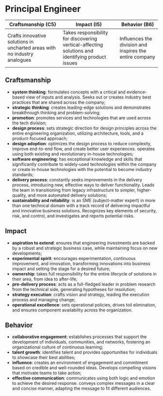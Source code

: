 # Principal Engineer

| **Craftsmanship (C5)** | **Impact (I5)** | **Behavior (B6)** |
| --- | --- | --- |
| Crafts innovative solutions in uncharted areas with no industry analogues | Takes responsibility for discovering vertical-affecting solutions and identifying product issues | Influences the division and inspires the entire company |


## Craftsmanship

* **system thinking**: formulates concepts with a critical and evidence-based view of inputs and analysis. Seeks out or creates industry best practices that are shared across the company;
* **strategic thinking**: creates leading-edge solutions and demonstrates breakthrough thinking and problem-solving;
* **promotion**: promotes services and technologies that are used across the tech division;
* **design process**: sets strategic direction for design principles across the entire engineering organization, utilizing architecture, tools, and a product-focused approach;
* **design adoption**: optimizes the design process to reduce complexity, improve end-to-end flow, and create better user experiences. operates using both existing and revolutionary in-house technologies;
* **software engineering**: has exceptional knowledge and skills that significantly contribute to widely-used technologies within the company or create in-house technologies with the potential to become industry standards;
* **delivery process**: constantly seeks improvements in the delivery process, introducing new, effective ways to deliver functionality. Leads the team in transitioning from legacy infrastructure to simpler, higher-quality, and more automated delivery solutions;
* **sustainability and reliability**: is an SME (subject-matter expert) in more than one technical domain with a track record of delivering impactful and innovative business solutions. Recognizes key elements of security, risk, and control, and investigates and reports potential risks.


## Impact

* **aspiration to extend**: ensures that engineering investments are backed by a robust and strategic business case, while maintaining focus on new developments;
* **experimental spirit**: encourages experimentation, continuous improvement, and innovation, transforming innovations into business impact and setting the stage for a desired future;
* **ownership**: takes full responsibility for the entire lifecycle of solutions in their area, from idea to after-life;
* **pre-delivery process**: acts as a full-fledged leader in problem research from the technical side, generating hypotheses for resolution;
* **strategy execution**: crafts vision and strategy, leading the execution process and managing change;
* **operational excellence**: sets operational policies, drives toil elimination, and ensures component availability across the organization.


## Behavior

* **collaborative engagement**: establishes processes that support the development of individuals, communities, and networks, fostering an organizational culture of continuous learning;
* **talent growth**: identifies talent and provides opportunities for individuals to showcase their best abilities;
* **influence**: creates an environment of engagement and commitment based on credible and well-rounded ideas. Develops compelling visions that motivate teams to take action;
* **effective communication**: communicates using both logic and emotion to achieve the desired response. conveys complex messages in a clear and concise manner, adapting the message to fit different audiences.